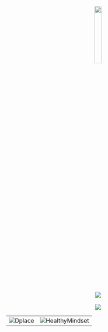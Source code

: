 <div align="center">
   <a href="https://andersongrisalesv.github.io/portfolio/#/home">
        <img src="https://user-images.githubusercontent.com/94204560/228659183-bf7b8217-a654-4383-8927-6f5714584226.png" width=20% height=20%>
  </a>
  <div align="center">
 
   <img src="https://user-images.githubusercontent.com/94204560/228668125-6f0bf25b-e39b-4bdb-a23b-6cf458a6bc7f.png">
</div>

 </div>

</br>




<div align="center">
  <a href="https://www.figma.com/proto/qz8k6QPvRqlpSG5KjuLtd2/Portfolio">
      <img src="https://user-images.githubusercontent.com/94204560/253392928-8eb81eb6-ff51-460b-a703-cdc25faafd81.png">
  </a>
</div>




<table>
  <tr>
    <td><img src="https://user-images.githubusercontent.com/94204560/228683807-ea31989e-adb6-40f5-b1e0-0e72d3807b40.png" alt="Dplace" /></td>
    <td><img src="https://user-images.githubusercontent.com/94204560/228684877-d2dc1ea7-b798-490e-8363-243f9113a566.png" alt="HealthyMindset" /></td>
  </tr>
</table>

</br>
